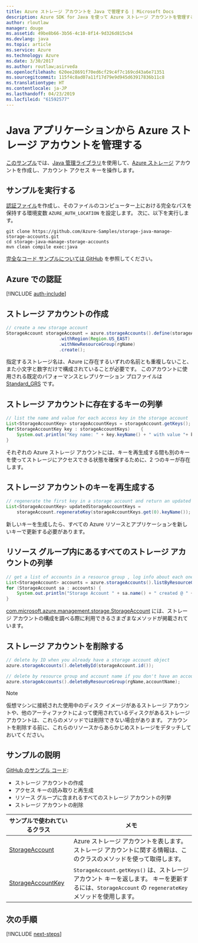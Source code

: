 ```yaml
---
title: Azure ストレージ アカウントを Java で管理する | Microsoft Docs
description: Azure SDK for Java を使って Azure ストレージ アカウントを管理するためのサンプル コード
author: rloutlaw
manager: douge
ms.assetid: 49be8b66-3b56-4c10-8f14-9d326d815cb4
ms.devlang: java
ms.topic: article
ms.service: Azure
ms.technology: Azure
ms.date: 3/30/2017
ms.author: routlaw;asirveda
ms.openlocfilehash: 620ee28691f70ed6cf29c4f7c169cd43a6e71351
ms.sourcegitcommit: 115f4c8ad07a11f17d79e9d945d63917836b11c8
ms.translationtype: HT
ms.contentlocale: ja-JP
ms.lasthandoff: 04/23/2019
ms.locfileid: "61592577"
---
```

# <a name="manage-azure-storage-accounts-from-your-java-applications"></a>Java アプリケーションから Azure ストレージ アカウントを管理する

[このサンプル](https://github.com/Azure-Samples/storage-java-manage-storage-accounts)では、[Java 管理ライブラリ](https://github.com/Azure/azure-sdk-for-java)を使用して、[Azure ストレージ](https://docs.microsoft.com/azure/storage/storage-introduction) アカウントを作成し、アカウント アクセス キーを操作します。 

## <a name="run-the-sample"></a>サンプルを実行する

[認証ファイル](https://github.com/Azure/azure-sdk-for-java/blob/master/AUTH.md)を作成し、そのファイルのコンピューター上における完全なパスを保持する環境変数 `AZURE_AUTH_LOCATION` を設定します。 次に、以下を実行します。

```
git clone https://github.com/Azure-Samples/storage-java-manage-storage-accounts.git
cd storage-java-manage-storage-accounts
mvn clean compile exec:java
```

[完全なコード サンプルについては GitHub](https://github.com/Azure-Samples/storage-java-manage-storage-accounts) を参照してください。

## <a name="authenticate-with-azure"></a>Azure での認証

[!INCLUDE [auth-include](includes/java-auth-include.md)] 

## <a name="create-a-storage-account"></a>ストレージ アカウントの作成

```java
// create a new storage account
StorageAccount storageAccount = azure.storageAccounts().define(storageAccountName)
                    .withRegion(Region.US_EAST)
                    .withNewResourceGroup(rgName)
                    .create();
```

指定するストレージ名は、Azure に存在するいずれの名前とも重複しないこと、また小文字と数字だけで構成されていることが必要です。 このアカウントに使用される既定のパフォーマンスとレプリケーション プロファイルは [Standard_GRS](https://docs.microsoft.com/azure/storage/storage-redundancy#geo-redundant-storage) です。

## <a name="list-keys-in-a-storage-account"></a>ストレージ アカウントに存在するキーの列挙
```java
// list the name and value for each access key in the storage account
List<StorageAccountKey> storageAccountKeys = storageAccount.getKeys();
for(StorageAccountKey key : storageAccountKeys)    {
    System.out.println("Key name: " + key.keyName() + " with value "+ key.value());
}
```

それぞれの Azure ストレージ アカウントには、キーを再生成する間も別のキーを使ってストレージにアクセスできる状態を確保するために、2 つのキーが存在します。

## <a name="regenerate-a-key-in-a-storage-account"></a>ストレージ アカウントのキーを再生成する

```java
// regenerate the first key in a storage account and return an updated list of keys 
List<StorageAccountKey> updatedStorageAccountKeys =
    storageAccount.regenerateKey(storageAccountKeys.get(0).keyName());
```

新しいキーを生成したら、すべての Azure リソースとアプリケーションを新しいキーで更新する必要があります。

## <a name="list-all-storage-accounts-in-a-resource-group"></a>リソース グループ内にあるすべてのストレージ アカウントの列挙
```java
// get a list of accounts in a resource group , log info about each one
List<StorageAccount> accounts = azure.storageAccounts().listByResourceGroup(rgName);
for (StorageAccount sa : accounts) {
    System.out.println("Storage Account " + sa.name() + " created @ " + sa.creationTime());
}
```

[com.microsoft.azure.management.storage.StorageAccount](https://docs.microsoft.com/java/api/com.microsoft.azure.management.storage._storage_account) には、ストレージ アカウントの構成を調べる際に利用できるさまざまなメソッドが掲載されています。

## <a name="delete-a-storage-account"></a>ストレージ アカウントを削除する
```java
// delete by ID when you already have a storage account object
azure.storageAccounts().deleteById(storageAccount.id());

// delete by resource group and account name if you don't have an account object
azure.storageAccounts().deleteByResourceGroup(rgName,accountName);
```

> [!NOTE]
> 仮想マシンに接続された使用中のディスク イメージがあるストレージ アカウントや、他のアーティファクトによって使用されているディスクがあるストレージ アカウントは、これらのメソッドでは削除できない場合があります。 アカウントを削除する前に、これらのリソースからあらかじめストレージをデタッチしておいてください。

## <a name="sample-explanation"></a>サンプルの説明

[GitHub のサンプル コード](https://github.com/Azure-Samples/storage-java-manage-storage-accounts):

- ストレージ アカウントの作成
- アクセス キーの読み取りと再生成
- リソース グループに含まれるすべてのストレージ アカウントの列挙
- ストレージ アカウントの削除 

| サンプルで使われているクラス | メモ
|-------|-------|
| [StorageAccount](https://docs.microsoft.com/java/api/com.microsoft.azure.management.storage._storage_account)  | Azure ストレージ アカウントを表します。 ストレージ アカウントに関する情報は、このクラスのメソッドを使って取得します。
| [StorageAccountKey](https://docs.microsoft.com/java/api/com.microsoft.azure.management.storage._storage_account_key) | `StorageAccount.getKeys()` は、ストレージ アカウント キーを返します。 キーを更新するには、`StorageAccount` の `regenerateKey` メソッドを使用します。

## <a name="next-steps"></a>次の手順

[!INCLUDE [next-steps](includes/java-next-steps.md)]